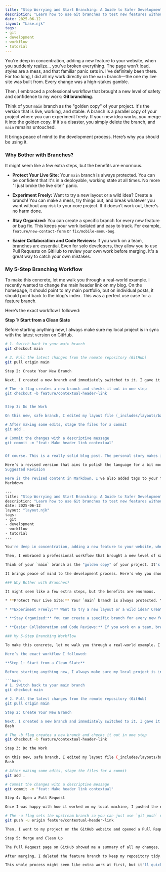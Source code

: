 ```yaml
---
title: "Stop Worrying and Start Branching: A Guide to Safer Development"
description: "Learn how to use Git branches to test new features without the fear of breaking your live website. A practical, step-by-step guide."
date: 2025-06-12
layout: "base.njk"
tags:
- git
- development
- workflow
- tutorial
---
```


You're deep in concentration, adding a new feature to your website, when you suddenly realize... you've broken everything. The page won't load, styles are a mess, and that familiar panic sets in. I've definitely been there. For too long, I did all my work directly on the `main` branch—the one my live site was built from. Every change was a high-stakes gamble.

Then, I embraced a professional workflow that brought a new level of safety and confidence to my work: **Git branching**.

Think of your `main` branch as the "golden copy" of your project. It's the version that is live, working, and stable. A branch is a parallel copy of your project where you can experiment freely. If your new idea works, you merge it into the golden copy. If it's a disaster, you simply delete the branch, and `main` remains untouched.

It brings peace of mind to the development process. Here’s why you should be using it.

### Why Bother with Branches?

It might seem like a few extra steps, but the benefits are enormous.

* **Protect Your Live Site:** Your `main` branch is always protected. You can be confident that it's in a deployable, working state at all times. No more "I just broke the live site!" panic.

* **Experiment Freely:** Want to try a new layout or a wild idea? Create a branch! You can make a mess, try things out, and break whatever you want without any risk to your core project. If it doesn't work out, there's no harm done.

* **Stay Organized:** You can create a specific branch for every new feature or bug fix. This keeps your work isolated and easy to track. For example, `feature/new-contact-form` or `fix/mobile-menu-bug`.

* **Easier Collaboration and Code Reviews:** If you work on a team, branches are essential. Even for solo developers, they allow you to use Pull Requests on GitHub to review your own work before merging. It's a great way to catch your own mistakes.

### My 5-Step Branching Workflow

To make this concrete, let me walk you through a real-world example. I recently wanted to change the main header link on my blog. On the homepage, it should point to my main portfolio, but on individual posts, it should point back to the blog's index. This was a perfect use case for a feature branch.

Here’s the exact workflow I followed:

**Step 1: Start from a Clean Slate**

Before starting anything new, I always make sure my local project is in sync with the latest version on GitHub.

```bash
# 1. Switch back to your main branch
git checkout main

# 2. Pull the latest changes from the remote repository (GitHub)
git pull origin main

Step 2: Create Your New Branch

Next, I created a new branch and immediately switched to it. I gave it a descriptive name so I'd know its purpose.

# The -b flag creates a new branch and checks it out in one step
git checkout -b feature/contextual-header-link


Step 3: Do the Work

On this new, safe branch, I edited my layout file (_includes/layouts/base.njk) to add the logic for the contextual link. I made a few small, focused commits along the way to save my progress

# After making some edits, stage the files for a commit
git add .

# Commit the changes with a descriptive message
git commit -m "feat: Make header link contextual"


Of course. This is a really solid blog post. The personal story makes it relatable, and the step-by-step guide is practical and clear. You've done a great job explaining a professional workflow in a very approachable way.

Here’s a revised version that aims to polish the language for a bit more impact and clarity, while keeping your friendly, conversational tone. I've focused on tightening up the phrasing, making the headers more active, and adding a little more detail in the comments of the code blocks.
Suggested Revision

Here is the revised content in Markdown. I've also added tags to your front matter, which is a common and useful practice for Eleventy blogs.
Markdown

---
title: "Stop Worrying and Start Branching: A Guide to Safer Development"
description: "Learn how to use Git branches to test new features without the fear of breaking your live website. A practical, step-by-step guide."
date: 2025-06-12
layout: "layout.njk"
tags:
- git
- development
- workflow
- tutorial
---

You're deep in concentration, adding a new feature to your website, when you suddenly realize... you've broken everything. The page won't load, styles are a mess, and that familiar panic sets in. I've definitely been there. For too long, I did all my work directly on the `main` branch—the one my live site was built from. Every change was a high-stakes gamble.

Then, I embraced a professional workflow that brought a new level of safety and confidence to my work: **Git branching**.

Think of your `main` branch as the "golden copy" of your project. It's the version that is live, working, and stable. A branch is a parallel copy of your project where you can experiment freely. If your new idea works, you merge it into the golden copy. If it's a disaster, you simply delete the branch, and `main` remains untouched.

It brings peace of mind to the development process. Here’s why you should be using it.

### Why Bother with Branches?

It might seem like a few extra steps, but the benefits are enormous.

* **Protect Your Live Site:** Your `main` branch is always protected. You can be confident that it's in a deployable, working state at all times. No more "I just broke the live site!" panic.

* **Experiment Freely:** Want to try a new layout or a wild idea? Create a branch! You can make a mess, try things out, and break whatever you want without any risk to your core project. If it doesn't work out, there's no harm done.

* **Stay Organized:** You can create a specific branch for every new feature or bug fix. This keeps your work isolated and easy to track. For example, `feature/new-contact-form` or `fix/mobile-menu-bug`.

* **Easier Collaboration and Code Reviews:** If you work on a team, branches are essential. Even for solo developers, they allow you to use Pull Requests on GitHub to review your own work before merging. It's a great way to catch your own mistakes.

### My 5-Step Branching Workflow

To make this concrete, let me walk you through a real-world example. I recently wanted to change the main header link on my blog. On the homepage, it should point to my main portfolio, but on individual posts, it should point back to the blog's index. This was a perfect use case for a feature branch.

Here’s the exact workflow I followed:

**Step 1: Start from a Clean Slate**

Before starting anything new, I always make sure my local project is in sync with the latest version on GitHub.

```bash
# 1. Switch back to your main branch
git checkout main

# 2. Pull the latest changes from the remote repository (GitHub)
git pull origin main

Step 2: Create Your New Branch

Next, I created a new branch and immediately switched to it. I gave it a descriptive name so I'd know its purpose.
Bash

# The -b flag creates a new branch and checks it out in one step
git checkout -b feature/contextual-header-link

Step 3: Do the Work

On this new, safe branch, I edited my layout file (_includes/layouts/base.njk) to add the logic for the contextual link. I made a few small, focused commits along the way to save my progress.
Bash

# After making some edits, stage the files for a commit
git add .

# Commit the changes with a descriptive message
git commit -m "feat: Make header link contextual"

Step 4: Open a Pull Request

Once I was happy with how it worked on my local machine, I pushed the new branch up to my GitHub repository.

# The -u flag sets the upstream branch so you can just use `git push` next time
git push -u origin feature/contextual-header-link

Then, I went to my project on the GitHub website and opened a Pull Request (PR). A PR is a formal way of proposing your changes. It’s a request to pull your new code from the feature/contextual-header-link branch into the main branch.

Step 5: Merge and Clean Up

The Pull Request page on GitHub showed me a summary of all my changes, which I could review one last time. Everything looked good, so I clicked the "Merge pull request" button. This safely merged my work into main and, in my case, automatically triggered a new deployment to Netlify.

After merging, I deleted the feature branch to keep my repository tidy. The work is now safely part of the main branch.

This whole process might seem like extra work at first, but it'll quickly become a natural part of your routine. It provides a structure for safer, more organized development. Give it a try on your very next task, no matter how small!
